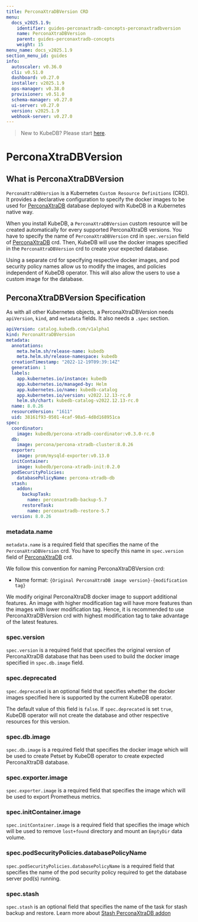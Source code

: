 ```yaml
---
title: PerconaXtraDBVersion CRD
menu:
  docs_v2025.1.9:
    identifier: guides-perconaxtradb-concepts-perconaxtradbversion
    name: PerconaXtraDBVersion
    parent: guides-perconaxtradb-concepts
    weight: 15
menu_name: docs_v2025.1.9
section_menu_id: guides
info:
  autoscaler: v0.36.0
  cli: v0.51.0
  dashboard: v0.27.0
  installer: v2025.1.9
  ops-manager: v0.38.0
  provisioner: v0.51.0
  schema-manager: v0.27.0
  ui-server: v0.27.0
  version: v2025.1.9
  webhook-server: v0.27.0
---
```


> New to KubeDB? Please start [here](/docs/v2025.1.9/README).

# PerconaXtraDBVersion

## What is PerconaXtraDBVersion

`PerconaXtraDBVersion` is a Kubernetes `Custom Resource Definitions` (CRD). It provides a declarative configuration to specify the docker images to be used for [PerconaXtraDB](https://docs.percona.com/percona-xtradb-cluster/8.0/) database deployed with KubeDB in a Kubernetes native way.

When you install KubeDB, a `PerconaXtraDBVersion` custom resource will be created automatically for every supported PerconaXtraDB versions. You have to specify the name of `PerconaXtraDBVersion` crd in `spec.version` field of [PerconaXtraDB](/docs/v2025.1.9/guides/percona-xtradb/concepts/perconaxtradb) crd. Then, KubeDB will use the docker images specified in the `PerconaXtraDBVersion` crd to create your expected database.

Using a separate crd for specifying respective docker images, and pod security policy names allow us to modify the images, and policies independent of KubeDB operator.  This will also allow the users to use a custom image for the database.

## PerconaXtraDBVersion Specification

As with all other Kubernetes objects, a PerconaXtraDBVersion needs `apiVersion`, `kind`, and `metadata` fields. It also needs a `.spec` section.

```yaml
apiVersion: catalog.kubedb.com/v1alpha1
kind: PerconaXtraDBVersion
metadata:
  annotations:
    meta.helm.sh/release-name: kubedb
    meta.helm.sh/release-namespace: kubedb
  creationTimestamp: "2022-12-19T09:39:14Z"
  generation: 1
  labels:
    app.kubernetes.io/instance: kubedb
    app.kubernetes.io/managed-by: Helm
    app.kubernetes.io/name: kubedb-catalog
    app.kubernetes.io/version: v2022.12.13-rc.0
    helm.sh/chart: kubedb-catalog-v2022.12.13-rc.0
  name: 8.0.26
  resourceVersion: "1611"
  uid: 38161f93-0501-4caf-98a5-4d8d168951ca
spec:
  coordinator:
    image: kubedb/percona-xtradb-coordinator:v0.3.0-rc.0
  db:
    image: percona/percona-xtradb-cluster:8.0.26
  exporter:
    image: prom/mysqld-exporter:v0.13.0
  initContainer:
    image: kubedb/percona-xtradb-init:0.2.0
  podSecurityPolicies:
    databasePolicyName: percona-xtradb-db
  stash:
    addon:
      backupTask:
        name: perconaxtradb-backup-5.7
      restoreTask:
        name: perconaxtradb-restore-5.7
  version: 8.0.26
```

### metadata.name

`metadata.name` is a required field that specifies the name of the `PerconaXtraDBVersion` crd. You have to specify this name in `spec.version` field of [PerconaXtraDB](/docs/v2025.1.9/guides/percona-xtradb/concepts/perconaxtradb) crd.

We follow this convention for naming PerconaXtraDBVersion crd:

- Name format: `{Original PerconaXtraDB image version}-{modification tag}`

We modify original PerconaXtraDB docker image to support additional features. An image with higher modification tag will have more features than the images with lower modification tag. Hence, it is recommended to use PerconaXtraDBVersion crd with highest modification tag to take advantage of the latest features.

### spec.version

`spec.version` is a required field that specifies the original version of PerconaXtraDB database that has been used to build the docker image specified in `spec.db.image` field.

### spec.deprecated

`spec.deprecated` is an optional field that specifies whether the docker images specified here is supported by the current KubeDB operator.

The default value of this field is `false`. If `spec.deprecated` is set `true`, KubeDB operator will not create the database and other respective resources for this version.

### spec.db.image

`spec.db.image` is a required field that specifies the docker image which will be used to create Petset by KubeDB operator to create expected PerconaXtraDB database.

### spec.exporter.image

`spec.exporter.image` is a required field that specifies the image which will be used to export Prometheus metrics.

### spec.initContainer.image

`spec.initContainer.image` is a required field that specifies the image which will be used to remove `lost+found` directory and mount an `EmptyDir` data volume.

### spec.podSecurityPolicies.databasePolicyName

`spec.podSecurityPolicies.databasePolicyName` is a required field that specifies the name of the pod security policy required to get the database server pod(s) running.

### spec.stash

`spec.stash` is an optional field that specifies the name of the task for stash backup and restore. Learn more about [Stash PerconaXtraDB addon](https://stash.run/docs/v2022.12.11/addons/percona-xtradb/)

